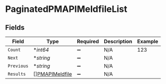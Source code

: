 # PaginatedPMAPIMeldfileList


## Fields

| Field                                                   | Type                                                    | Required                                                | Description                                             | Example                                                 |
| ------------------------------------------------------- | ------------------------------------------------------- | ------------------------------------------------------- | ------------------------------------------------------- | ------------------------------------------------------- |
| `Count`                                                 | **int64*                                                | :heavy_minus_sign:                                      | N/A                                                     | 123                                                     |
| `Next`                                                  | **string*                                               | :heavy_minus_sign:                                      | N/A                                                     |                                                         |
| `Previous`                                              | **string*                                               | :heavy_minus_sign:                                      | N/A                                                     |                                                         |
| `Results`                                               | [][PMAPIMeldfile](../../models/shared/pmapimeldfile.md) | :heavy_minus_sign:                                      | N/A                                                     |                                                         |